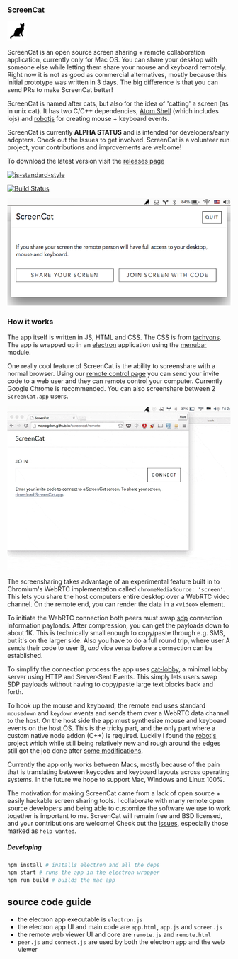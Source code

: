 ### ScreenCat

![Icon@2x.png](img/Icon@2x.png)

ScreenCat is an open source screen sharing + remote collaboration application, currently only for Mac OS. You can share your desktop with someone else while letting them share your mouse and keyboard remotely. Right now it is not as good as commercial alternatives, mostly because this initial prototype was written in 3 days. The big difference is that you can send PRs to make ScreenCat better!

ScreenCat is named after cats, but also for the idea of 'catting' a screen (as in unix cat). It has two C/C++ dependencies, [Atom Shell](https://github.com/atom/atom-shell) (which includes iojs) and [robotjs](https://github.com/octalmage/robotjs) for creating mouse + keyboard events.

ScreenCat is currently **ALPHA STATUS** and is intended for developers/early adopters. Check out the Issues to get involved. ScreenCat is a volunteer run project, your contributions and improvements are welcome!

To download the latest version visit the [releases page](https://github.com/maxogden/screencat/releases)

[![js-standard-style](https://raw.githubusercontent.com/feross/standard/master/badge.png)](https://github.com/feross/standard)

[![Build Status](https://travis-ci.org/maxogden/screencat.svg?branch=master)](https://travis-ci.org/maxogden/screencat)

![screenshot.png](img/screenshot.png)

### How it works

The app itself is written in JS, HTML and CSS. The CSS is from [tachyons](https://www.npmjs.com/package/tachyons). The app is wrapped up in an [electron](https://github.com/atom/electron) application using the [menubar](https://www.npmjs.com/package/menubar) module.

One really cool feature of ScreenCat is the ability to screenshare with a normal browser. Using our [remote control page](http://maxogden.github.io/screencat/remote) you can send your invite code to a web user and they can remote control your computer. Currently Google Chrome is recommended. You can also screenshare between 2 `ScreenCat.app` users.

![remote-control.gif](img/remote-control.gif)

The screensharing takes advantage of an experimental feature built in to Chromium's WebRTC implementation called `chromeMediaSource: 'screen'`. This lets you share the host computers entire desktop over a WebRTC video channel. On the remote end, you can render the data in a `<video>` element.

To initiate the WebRTC connection both peers must swap [sdp](http://en.wikipedia.org/wiki/Session_Description_Protocol) connection information payloads. After compression, you can get the payloads down to about 1K. This is technically small enough to copy/paste through e.g. SMS, but it's on the larger side. Also you have to do a full round trip, where user A sends their code to user B, *and* vice versa before a connection can be established.

To simplify the connection process the app uses [cat-lobby](https://github.com/maxogden/cat-lobby), a minimal lobby server using HTTP and Server-Sent Events. This simply lets users swap SDP payloads without having to copy/paste large text blocks back and forth.

To hook up the mouse and keyboard, the remote end uses standard `mousedown` and `keydown` events and sends them over a WebRTC data channel to the host. On the host side the app must synthesize mouse and keyboard events on the host OS. This is the tricky part, and the only part where a custom native node addon (C++) is required. Luckily I found the [robotjs](https://github.com/octalmage/robotjs) project which while still being relatively new and rough around the edges still got the job done after [some modifications](https://github.com/maxogden/robotjs/tree/keyupdown).

Currently the app only works between Macs, mostly because of the pain that is translating between keycodes and keyboard layouts across operating systems. In the future we hope to support Mac, Windows and Linux 100%.

The motivation for making ScreenCat came from a lack of open source + easily hackable screen sharing tools. I collaborate with many remote open source developers and being able to customize the software we use to work together is important to me. ScreenCat will remain free and BSD licensed, and your contributions are welcome! Check out the [issues](https://github.com/maxogden/screencat/issues), especially those marked as `help wanted`.

##### Developing

```bash
npm install # installs electron and all the deps
npm start # runs the app in the electron wrapper
npm run build # builds the mac app
```

## source code guide

- the electron app executable is `electron.js`
- the electron app UI and main code are `app.html`, `app.js` and `screen.js`
- the remote web viewer UI and core are `remote.js` and `remote.html`
- `peer.js` and `connect.js` are used by both the electron app and the web viewer
